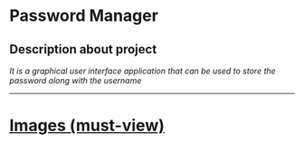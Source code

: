 # Password Manager 


## Description about project 

*It is a graphical user interface application that can be used to store the password along with the username*

___

# [Images (must-view)](https://github.com/Kl1ck9r/PasswordManager/tree/main/screenshots)

